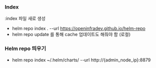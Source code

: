 ### Index

:index 파일 새로 생성

- helm repo index . --url https://openinfradev.github.io/helm-repo
- helm repo update 를 통해 cache 업데이트도 해줘야 함 (로컬)

### Helm repo 띄우기
 
- helm repo index ~/.helm/charts/ --url http://{admin_node_ip}:8879